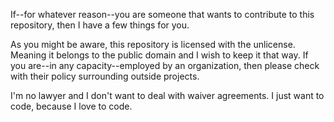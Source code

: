 If--for whatever reason--you are someone that wants to contribute to this repository, then I have a few things for you.

As you might be aware, this repository is licensed with the unlicense. Meaning it belongs to the public domain and I wish to keep it that way. 
If you are--in any capacity--employed by an organization, then please check with their policy surrounding outside projects. 

I'm no lawyer and I don't want to deal with waiver agreements. I just want to code, because I love to code. 
